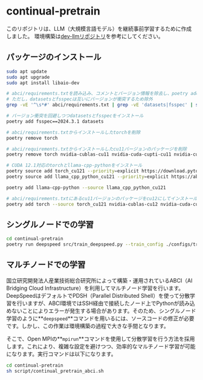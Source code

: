 # continual-pretrain

このリポジトリは、LLM（大規模言語モデル）を継続事前学習するために作成しました。 
環境構築は[dev-llmリポジトリ](https://github.com/oriki101/dev-llm)を参考にしてください。

## パッケージのインストール

```bash
sudo apt update
sudo apt upgrade
sudo apt install libaio-dev
```

```bash
# abci/requirements.txtを読み込み、コメントとバージョン情報を除去し、poetry addを実行
# ただし，datasetsとfsspecは互いにバージョンが衝突するため除外
grep -vE '^\s*#' abci/requirements.txt | grep -vE 'datasets|fsspec' | sed 's/==.*//' | xargs -I {} poetry add {}

# バージョン衝突を回避しつつdatasetsとfsspecをインストール
poetry add fsspec==2024.3.1 datasets

# abci/requirements.txtからインストールしたtorchを削除
poetry remove torch

# abci/requirements.txtからインストールしたcu11バージョンのパッケージを削除
poetry remove torch nvidia-cublas-cu11 nvidia-cuda-cupti-cu11 nvidia-cuda-nvrtc-cu11 nvidia-cuda-runtime-cu11 nvidia-cudnn-cu11 nvidia-cufft-cu11 nvidia-curand-cu11 nvidia-cusolver-cu11 nvidia-cusparse-cu11 nvidia-nccl-cu11 nvidia-nvtx-cu11

# CUDA 12.1対応のtorchとllama-cpp-pythonをインストール
poetry source add torch_cu121 --priority=explicit https://download.pytorch.org/whl/cu121
poetry source add llama_cpp_python_cu121 --priority=explicit https://abetlen.github.io/llama-cpp-python/whl/cu121

poetry add llama-cpp-python --source llama_cpp_python_cu121

# abci/requirements.txtにあるcu11バージョンのパッケージをcu12にしてインストール
poetry add torch --source torch_cu121 nvidia-cublas-cu12 nvidia-cuda-cupti-cu12 nvidia-cuda-nvrtc-cu12 nvidia-cuda-runtime-cu12 nvidia-cudnn-cu12 nvidia-cufft-cu12 nvidia-curand-cu12 nvidia-cusolver-cu12 nvidia-cusparse-cu12 nvidia-nccl-cu12 nvidia-nvtx-cu12
```

## シングルノードでの学習

```bash
cd continual-pretrain
poetry run deepspeed src/train_deepspeed.py --train_config ./configs/train_configs/train_base.yaml
```

## マルチノードでの学習

国立研究開発法人産業技術総合研究所によって構築・運用されているABCI（AI Bridging Cloud Infrastructure）を利用してマルチノード学習を行います。DeepSpeedはデフォルトでPDSH（Parallel Distributed Shell）を使って分散学習を行いますが、ABCI環境ではSSH経由で接続したノード上でPythonが読み込めないことによりエラーが発生する場合があります。そのため、シングルノード学習のように**`deepspeed`**コマンドを用いるには、ソースコードの修正が必要です。しかし、この作業は環境構築の過程で大きな手間となります。

そこで、Open MPIの**`mpirun`**コマンドを使用して分散学習を行う方法を採用します。これにより、複雑な設定を避けつつ、効率的なマルチノード学習が可能になります。実行コマンドは以下になります。

```bash
cd continual-pretrain
sh script/continual_pretrain_abci.sh
```
